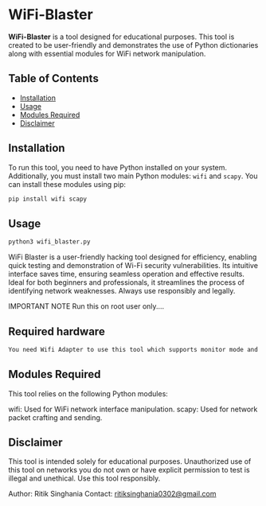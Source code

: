 # WiFi-Blaster

**WiFi-Blaster** is a tool designed for educational purposes. This tool is created to be user-friendly and demonstrates the use of Python dictionaries along with essential modules for WiFi network manipulation.

## Table of Contents
- [Installation](#installation)
- [Usage](#usage)
- [Modules Required](#modules-required)
- [Disclaimer](#disclaimer)

## Installation

To run this tool, you need to have Python installed on your system. Additionally, you must install two main Python modules: `wifi` and `scapy`. You can install these modules using pip:

```sh
pip install wifi scapy
```
## Usage
```sh
python3 wifi_blaster.py
```
WiFi Blaster is a user-friendly hacking tool designed for efficiency, enabling quick testing and demonstration of Wi-Fi security vulnerabilities. Its intuitive interface saves time, ensuring seamless operation and effective results. Ideal for both beginners and professionals, it streamlines the process of identifying network weaknesses. Always use responsibly and legally.

IMPORTANT NOTE
Run this on root user only....

## Required hardware
```sh
You need Wifi Adapter to use this tool which supports monitor mode and packet injection
```
## Modules Required
This tool relies on the following Python modules:

wifi: Used for WiFi network interface manipulation.
scapy: Used for network packet crafting and sending.
## Disclaimer
This tool is intended solely for educational purposes. Unauthorized use of this tool on networks you do not own or have explicit permission to test is illegal and unethical. Use this tool responsibly.

Author: Ritik Singhania
Contact: ritiksinghania0302@gmail.com
